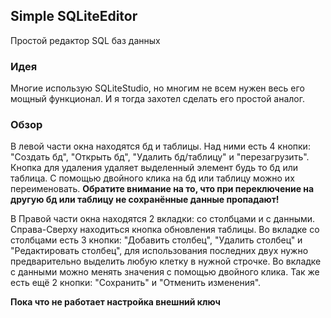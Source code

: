 ## Simple SQLiteEditor
Простой редактор SQL баз данных
### Идея
Многие использую SQLiteStudio, но многим не всем 
нужен весь его мощный функционал. И я тогда 
захотел сделать его простой аналог.
### Обзор
В левой части окна находятся бд и таблицы. 
Над ними есть 4 кнопки: "Создать бд", 
"Открыть бд", "Удалить бд/таблицу" и 
"перезагрузить". Кнопка для удаления удаляет 
выделенный элемент будь то бд или таблица.
С помощью двойного клика на бд или таблицу 
можно их переименовать. 
<b>Обратите внимание на то, что при 
переключение на другую бд или таблицу 
не сохранённые данные пропадают! </b>

В Правой части окна находятся 2 вкладки: со 
столбцами и с данными. Справа-Сверху находиться
кнопка обновления таблицы. Во вкладке со столбцами 
есть 3 кнопки: "Добавить столбец", "Удалить
столбец" и "Редактировать столбец", для использования 
последних двух нужно предварительно выделить любую 
клетку в нужной строчке. Во вкладке с данными можно 
менять значения с помощью двойного клика. Так 
же есть ещё 2 кнопки: "Сохранить" и "Отменить 
изменения".

<b>Пока что не работает настройка внешний ключ</b>
